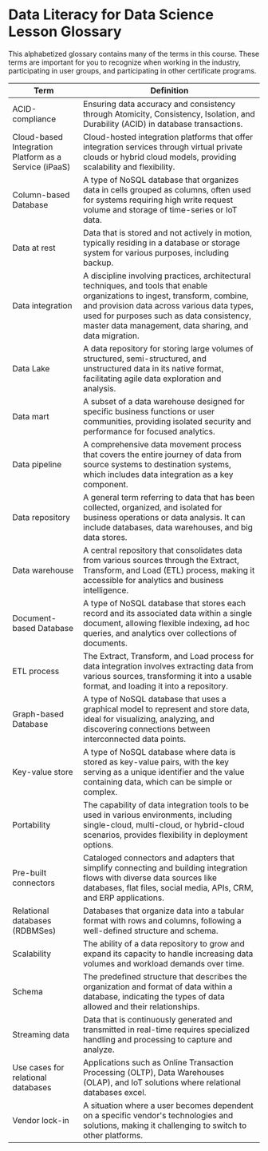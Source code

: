 # Data Literacy for Data Science Lesson Glossary
This alphabetized glossary contains many of the terms in this course. These terms are important for you to recognize when working in the industry, participating in user groups, and participating in other certificate programs.

| **Term**                                       | **Definition**                                                                                                                                                                                                                      |
|------------------------------------------------|--------------------------------------------------------------------------------------------------------------------------------------------------------------------------------------------------------------------------------------|
| ACID-compliance                                | Ensuring data accuracy and consistency through Atomicity, Consistency, Isolation, and Durability (ACID) in database transactions.                                                                                                   |
| Cloud-based Integration Platform as a Service (iPaaS) | Cloud-hosted integration platforms that offer integration services through virtual private clouds or hybrid cloud models, providing scalability and flexibility.                                                    |
| Column-based Database                          | A type of NoSQL database that organizes data in cells grouped as columns, often used for systems requiring high write request volume and storage of time-series or IoT data.                                                        |
| Data at rest                                   | Data that is stored and not actively in motion, typically residing in a database or storage system for various purposes, including backup.                                                                                          |
| Data integration                               | A discipline involving practices, architectural techniques, and tools that enable organizations to ingest, transform, combine, and provision data across various data types, used for purposes such as data consistency, master data management, data sharing, and data migration. |
| Data Lake                                      | A data repository for storing large volumes of structured, semi-structured, and unstructured data in its native format, facilitating agile data exploration and analysis.                                                            |
| Data mart                                      | A subset of a data warehouse designed for specific business functions or user communities, providing isolated security and performance for focused analytics.                                                                       |
| Data pipeline                                  | A comprehensive data movement process that covers the entire journey of data from source systems to destination systems, which includes data integration as a key component.                                                        |
| Data repository                                | A general term referring to data that has been collected, organized, and isolated for business operations or data analysis. It can include databases, data warehouses, and big data stores.                                          |
| Data warehouse                                 | A central repository that consolidates data from various sources through the Extract, Transform, and Load (ETL) process, making it accessible for analytics and business intelligence.                                               |
| Document-based Database                        | A type of NoSQL database that stores each record and its associated data within a single document, allowing flexible indexing, ad hoc queries, and analytics over collections of documents.                                          |
| ETL process                                    | The Extract, Transform, and Load process for data integration involves extracting data from various sources, transforming it into a usable format, and loading it into a repository.                                                 |
| Graph-based Database                           | A type of NoSQL database that uses a graphical model to represent and store data, ideal for visualizing, analyzing, and discovering connections between interconnected data points.                                                  |
| Key-value store                                | A type of NoSQL database where data is stored as key-value pairs, with the key serving as a unique identifier and the value containing data, which can be simple or complex.                                                         |
| Portability                                    | The capability of data integration tools to be used in various environments, including single-cloud, multi-cloud, or hybrid-cloud scenarios, provides flexibility in deployment options.                                             |
| Pre-built connectors                           | Cataloged connectors and adapters that simplify connecting and building integration flows with diverse data sources like databases, flat files, social media, APIs, CRM, and ERP applications.                                       |
| Relational databases (RDBMSes)                 | Databases that organize data into a tabular format with rows and columns, following a well-defined structure and schema.                                                                                                             |
| Scalability                                    | The ability of a data repository to grow and expand its capacity to handle increasing data volumes and workload demands over time.                                                                                                   |
| Schema                                         | The predefined structure that describes the organization and format of data within a database, indicating the types of data allowed and their relationships.                                                                          |
| Streaming data                                 | Data that is continuously generated and transmitted in real-time requires specialized handling and processing to capture and analyze.                                                                                                |
| Use cases for relational databases             | Applications such as Online Transaction Processing (OLTP), Data Warehouses (OLAP), and IoT solutions where relational databases excel.                                                                                               |
| Vendor lock-in                                 | A situation where a user becomes dependent on a specific vendor's technologies and solutions, making it challenging to switch to other platforms.                                                                                   |
